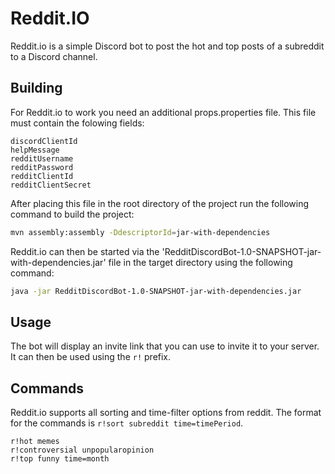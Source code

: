 # Reddit.IO
Reddit.io is a simple Discord bot to post the hot and top posts of a subreddit to a Discord channel.

## Building
For Reddit.io to work you need an additional props.properties file. This file must contain the folowing fields:
```
discordClientId
helpMessage
redditUsername
redditPassword
redditClientId
redditClientSecret
```
After placing this file in the root directory of the project run the following command to build the project:
```bash
mvn assembly:assembly -DdescriptorId=jar-with-dependencies
```
Reddit.io can then be started via the 'RedditDiscordBot-1.0-SNAPSHOT-jar-with-dependencies.jar' file in the target directory using the following command:
```bash
java -jar RedditDiscordBot-1.0-SNAPSHOT-jar-with-dependencies.jar
```

## Usage
The bot will display an invite link that you can use to invite it to your server. It can then be used using the ```r!``` prefix.

## Commands
Reddit.io supports all sorting and time-filter options from reddit. The format for the commands is ```r!sort subreddit time=timePeriod```.
```
r!hot memes
r!controversial unpopularopinion
r!top funny time=month
```

